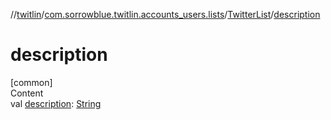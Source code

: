 //[twitlin](../../index.md)/[com.sorrowblue.twitlin.accounts_users.lists](../index.md)/[TwitterList](index.md)/[description](description.md)



# description  
[common]  
Content  
val [description](description.md): [String](https://kotlinlang.org/api/latest/jvm/stdlib/kotlin/-string/index.html)  



